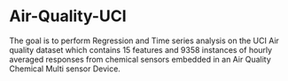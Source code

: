 # Air-Quality-UCI
The goal is to perform Regression and Time series analysis on the UCI Air quality dataset which contains 15 features and 9358 instances of hourly averaged
responses from chemical sensors embedded in an Air Quality Chemical Multi sensor Device.
